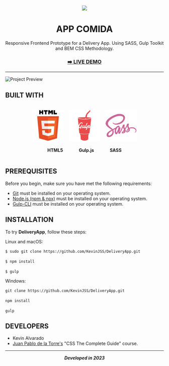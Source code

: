 <div align="center">
  <br/>

  <img src="https://user-images.githubusercontent.com/103754829/222050796-19c63fc1-c699-4f0b-8989-dceecd7cc569.svg" width="400px" height="auto"/>
  
  <div>
    <h1>APP COMIDA</h1>
  </div>
</div>

<p align="center">Responsive Frontend Prototype for a Delivery App. Using SASS, Gulp Toolkit and BEM CSS Methodology.</p>

<div align="center">
  <h3><a href="https://deliveryapp-kevjs.netlify.app/" target="_blank">➡️ LIVE DEMO</a></h3>
  <hr/>
</div>

<img src="https://user-images.githubusercontent.com/103754829/222051034-e7e297d3-eec7-405a-a005-19cee7d9b9b7.png" alt="Project Preview"/>

## BUILT WITH
<br/>

<div align="center">
  <img src="https://raw.githubusercontent.com/devicons/devicon/master/icons/html5/html5-original-wordmark.svg" alt="html5" width="100" height="100"/>
  <span>&nbsp;&nbsp;</span>
  <img src="https://raw.githubusercontent.com/devicons/devicon/master/icons/gulp/gulp-plain.svg" alt="gulp" width="100" height="100"/>
  <span>&nbsp;&nbsp;</span>
  <img src="https://raw.githubusercontent.com/devicons/devicon/master/icons/sass/sass-original.svg" alt="sass" width="100" height="100"/>
</div>

<br/>

<div align="center">
    <strong>HTML5</strong>
            <strong>&nbsp;&nbsp;&nbsp;&nbsp;&nbsp;&nbsp;&nbsp;&nbsp;&nbsp;&nbsp;&nbsp;&nbsp;&nbsp;&nbsp;Gulp.js&nbsp;&nbsp;&nbsp;&nbsp;&nbsp;&nbsp;&nbsp;&nbsp;&nbsp;&nbsp;&nbsp;&nbsp;&nbsp;&nbsp;</strong>
    <strong>SASS</strong>
</div>

<br/>

## PREREQUISITES
Before you begin, make sure you have met the following requirements:
* <a href="https://git-scm.com/downloads" target="_blank">Git</a> must be installed on your operating system.
* <a href="https://nodejs.org/en/" target="_blank">Node.js (npm & npx)</a> must be installed on your operating system.
* <a href="https://gulpjs.com/docs/en/getting-started/quick-start/" target="_blank">Gulp-CLI</a> must be installed on your operating system.

## INSTALLATION
To try <strong>DeliveryApp</strong>, follow these steps:

Linux and macOS:
```
$ sudo git clone https://github.com/KevinJSS/DeliveryApp.git

$ npm install

$ gulp
```

Windows:
```
git clone https://github.com/KevinJSS/DeliveryApp.git

npm install

gulp
```

## DEVELOPERS
* Kevin Alvarado
* <a href="https://github.com/codigoconjuan">Juan Pablo de la Torre's</a> "CSS The Complete Guide" course.

<hr/>

<div align="center">
  <strong><i>Developed in 2023</i></strong> 
</div>
